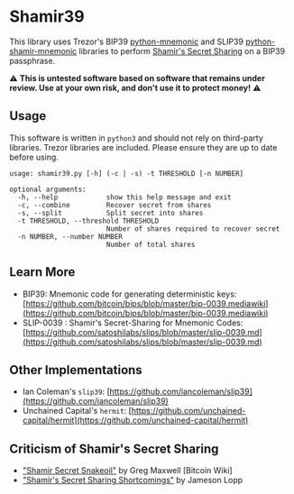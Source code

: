 # Shamir39

This library uses Trezor's BIP39 [python-mnemonic](https://github.com/trezor/python-mnemonic) and SLIP39 [python-shamir-mnemonic](https://github.com/trezor/python-shamir-mnemonic) libraries to perform [Shamir's Secret Sharing](https://en.wikipedia.org/wiki/Shamir's_Secret_Sharing) on a BIP39 passphrase.

⚠️ **This is untested software based on software that remains under review. Use at your own risk, and don't use it to protect money!** ⚠️

## Usage

This software is written in `python3` and should not rely on third-party libraries. Trezor libraries are included. Please ensure they are up to date before using.

```
usage: shamir39.py [-h] (-c | -s) -t THRESHOLD [-n NUMBER]

optional arguments:
  -h, --help            show this help message and exit
  -c, --combine         Recover secret from shares
  -s, --split           Split secret into shares
  -t THRESHOLD, --threshold THRESHOLD
                        Number of shares required to recover secret
  -n NUMBER, --number NUMBER
                        Number of total shares
```

## Learn More

* BIP39: Mnemonic code for generating deterministic keys: [https://github.com/bitcoin/bips/blob/master/bip-0039.mediawiki](https://github.com/bitcoin/bips/blob/master/bip-0039.mediawiki)
* SLIP-0039 : Shamir's Secret-Sharing for Mnemonic Codes: [https://github.com/satoshilabs/slips/blob/master/slip-0039.md](https://github.com/satoshilabs/slips/blob/master/slip-0039.md)

## Other Implementations

* Ian Coleman's `slip39`: [https://github.com/iancoleman/slip39](https://github.com/iancoleman/slip39)
* Unchained Capital's `hermit`: [https://github.com/unchained-capital/hermit](https://github.com/unchained-capital/hermit)

## Criticism of Shamir's Secret Sharing

* ["Shamir Secret Snakeoil"](https://en.bitcoin.it/wiki/Shamir_Secret_Snakeoil) by Greg Maxwell [Bitcoin Wiki]
* ["Shamir's Secret Sharing Shortcomings"](https://blog.keys.casa/shamirs-secret-sharing-security-shortcomings/) by Jameson Lopp
